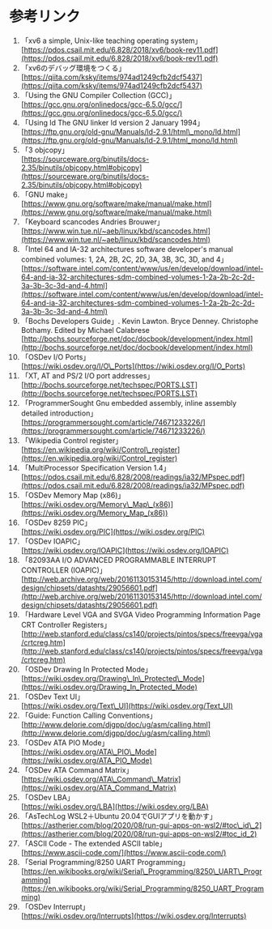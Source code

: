 # 参考リンク

1. 「xv6 a simple, Unix-like teaching operating system」  
[https://pdos.csail.mit.edu/6.828/2018/xv6/book-rev11.pdf](https://pdos.csail.mit.edu/6.828/2018/xv6/book-rev11.pdf)
2. 「xv6のデバッグ環境をつくる」  
[https://qiita.com/ksky/items/974ad1249cfb2dcf5437](https://qiita.com/ksky/items/974ad1249cfb2dcf5437)
3. 「Using the GNU Compiler Collection (GCC)」  
[https://gcc.gnu.org/onlinedocs/gcc-6.5.0/gcc/](https://gcc.gnu.org/onlinedocs/gcc-6.5.0/gcc/)
4. 「Using ld The GNU linker ld version 2 January 1994」  
[https://ftp.gnu.org/old-gnu/Manuals/ld-2.9.1/html\_mono/ld.html](https://ftp.gnu.org/old-gnu/Manuals/ld-2.9.1/html_mono/ld.html)
5. 「3 objcopy」  
[https://sourceware.org/binutils/docs-2.35/binutils/objcopy.html#objcopy](https://sourceware.org/binutils/docs-2.35/binutils/objcopy.html#objcopy)
6. 「GNU make」  
[https://www.gnu.org/software/make/manual/make.html](https://www.gnu.org/software/make/manual/make.html)
7. 「Keyboard scancodes Andries Brouwer」  
[https://www.win.tue.nl/~aeb/linux/kbd/scancodes.html](https://www.win.tue.nl/~aeb/linux/kbd/scancodes.html)
8. 「Intel 64 and IA-32 architectures software developer's manual combined volumes: 1, 2A, 2B, 2C, 2D, 3A, 3B, 3C, 3D, and 4」  
[https://software.intel.com/content/www/us/en/develop/download/intel-64-and-ia-32-architectures-sdm-combined-volumes-1-2a-2b-2c-2d-3a-3b-3c-3d-and-4.html](https://software.intel.com/content/www/us/en/develop/download/intel-64-and-ia-32-architectures-sdm-combined-volumes-1-2a-2b-2c-2d-3a-3b-3c-3d-and-4.html)
9. 「Bochs Developers Guide」. Kevin Lawton. Bryce Denney. Christophe Bothamy. Edited by Michael Calabrese  
[http://bochs.sourceforge.net/doc/docbook/development/index.html](http://bochs.sourceforge.net/doc/docbook/development/index.html)
10. 「OSDev I/O Ports」  
[https://wiki.osdev.org/I/O\_Ports](https://wiki.osdev.org/I/O_Ports)
11. 「XT, AT and PS/2 I/O port addresses」  
[http://bochs.sourceforge.net/techspec/PORTS.LST](http://bochs.sourceforge.net/techspec/PORTS.LST)
12. 「ProgrammerSought Gnu embedded assembly, inline assembly detailed introduction」  
[https://programmersought.com/article/74671233226/](https://programmersought.com/article/74671233226/)
13. 「Wikipedia Control register」  
[https://en.wikipedia.org/wiki/Control\_register](https://en.wikipedia.org/wiki/Control_register)
14. 「MultiProcessor Specification Version 1.4」  
[https://pdos.csail.mit.edu/6.828/2008/readings/ia32/MPspec.pdf](https://pdos.csail.mit.edu/6.828/2008/readings/ia32/MPspec.pdf)
15. 「OSDev Memory Map (x86)」  
[https://wiki.osdev.org/Memory\_Map\_(x86)](https://wiki.osdev.org/Memory_Map_(x86))
16. 「OSDev 8259 PIC」  
[https://wiki.osdev.org/PIC](https://wiki.osdev.org/PIC)
17. 「OSDev IOAPIC」  
[https://wiki.osdev.org/IOAPIC](https://wiki.osdev.org/IOAPIC)
18. 「82093AA I/O ADVANCED PROGRAMMABLE INTERRUPT CONTROLLER (IOAPIC)」  
[http://web.archive.org/web/20161130153145/http://download.intel.com/design/chipsets/datashts/29056601.pdf](http://web.archive.org/web/20161130153145/http://download.intel.com/design/chipsets/datashts/29056601.pdf)
19. 「Hardware Level VGA and SVGA Video Programming Information Page CRT Controller Registers」  
[http://web.stanford.edu/class/cs140/projects/pintos/specs/freevga/vga/crtcreg.htm](http://web.stanford.edu/class/cs140/projects/pintos/specs/freevga/vga/crtcreg.htm)
20. 「OSDev Drawing In Protected Mode」  
[https://wiki.osdev.org/Drawing\_In\_Protected\_Mode](https://wiki.osdev.org/Drawing_In_Protected_Mode)
21. 「OSDev Text UI」  
[https://wiki.osdev.org/Text\_UI](https://wiki.osdev.org/Text_UI)
22. 「Guide: Function Calling Conventions」  
[http://www.delorie.com/djgpp/doc/ug/asm/calling.html](http://www.delorie.com/djgpp/doc/ug/asm/calling.html)
23. 「OSDev ATA PIO Mode」  
[https://wiki.osdev.org/ATA\_PIO\_Mode](https://wiki.osdev.org/ATA_PIO_Mode)
24. 「OSDev ATA Command Matrix」  
[https://wiki.osdev.org/ATA\_Command\_Matrix](https://wiki.osdev.org/ATA_Command_Matrix)
25. 「OSDev LBA」  
[https://wiki.osdev.org/LBA](https://wiki.osdev.org/LBA)
26. 「AsTechLog WSL2＋Ubuntu 20.04でGUIアプリを動かす」  
[https://astherier.com/blog/2020/08/run-gui-apps-on-wsl2/#toc\_id\_2](https://astherier.com/blog/2020/08/run-gui-apps-on-wsl2/#toc_id_2)
27. 「ASCII Code - The extended ASCII table」  
[https://www.ascii-code.com/](https://www.ascii-code.com/)
28. 「Serial Programming/8250 UART Programming」  
[https://en.wikibooks.org/wiki/Serial\_Programming/8250\_UART\_Programming](https://en.wikibooks.org/wiki/Serial_Programming/8250_UART_Programming)
29. 「OSDev Interrupt」  
[https://wiki.osdev.org/Interrupts](https://wiki.osdev.org/Interrupts)
